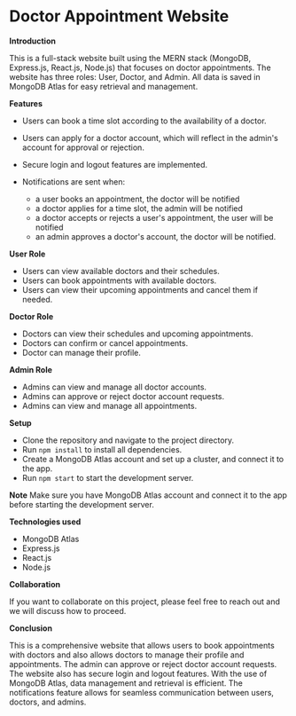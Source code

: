 # Doctor Appointment Website

**Introduction**

This is a full-stack website built using the MERN stack (MongoDB, Express.js, React.js, Node.js) that focuses on doctor appointments. The website has three roles: User, Doctor, and Admin. All data is saved in MongoDB Atlas for easy retrieval and management.


**Features**

* Users can book a time slot according to the availability of a doctor.

* Users can apply for a doctor account, which will reflect in the admin's account for approval or rejection.

* Secure login and logout features are implemented.

* Notifications are sent when:

    * a user books an appointment, the doctor will be notified
    * a doctor applies for a time slot, the admin will be notified
    * a doctor accepts or rejects a user's appointment, the user will be notified
    * an admin approves a doctor's account, the doctor will be notified.

**User Role**
* Users can view available doctors and their schedules.
* Users can book appointments with available doctors.
* Users can view their upcoming appointments and cancel them if needed.

**Doctor Role**
* Doctors can view their schedules and upcoming appointments.
* Doctors can confirm or cancel appointments.
* Doctor can manage their profile.

**Admin Role**

* Admins can view and manage all doctor accounts.
* Admins can approve or reject doctor account requests.
* Admins can view and manage all appointments.

**Setup**
* Clone the repository and navigate to the project directory.
* Run `npm install` to install all dependencies.
* Create a MongoDB Atlas account and set up a cluster, and connect it to the app.
* Run `npm start` to start the development server.

**Note**
Make sure you have MongoDB Atlas account and connect it to the app before starting the development server.

**Technologies used**
* MongoDB Atlas
* Express.js
* React.js
* Node.js

**Collaboration**

If you want to collaborate on this project, please feel free to reach out and we will discuss how to proceed.

**Conclusion**

This is a comprehensive website that allows users to book appointments with doctors and also allows doctors to manage their profile and appointments. The admin can approve or reject doctor account requests. The website also has secure login and logout features. With the use of MongoDB Atlas, data management and retrieval is efficient. The notifications feature allows for seamless communication between users, doctors, and admins.
